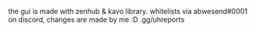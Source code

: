 the gui is made with zenhub & kavo library.
whitelists via abwesend#0001 on discord, changes are made by me :D .gg/uhreports
